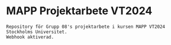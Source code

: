 # MAPP Projektarbete VT2024
```
Repository för Grupp 08's projektarbete i kursen MAPP VT2024 Stockholms Universitet.
Webhook aktiverad.
```
